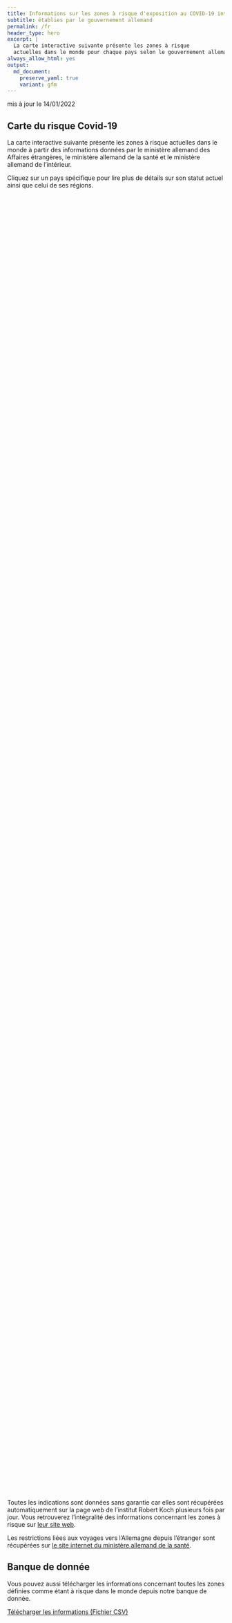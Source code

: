 ```yaml
---
title: Informations sur les zones à risque d'exposition au COVID-19 internationales
subtitle: établies par le gouvernement allemand
permalink: /fr
header_type: hero
excerpt: |
  La carte interactive suivante présente les zones à risque
  actuelles dans le monde pour chaque pays selon le gouvernement allemand.
always_allow_html: yes
output: 
  md_document:
    preserve_yaml: true
    variant: gfm
---
```


<!-- Modify _R/index_fr.Rmd file instead -->

<p class="text-right font-weight-bold">

mis à jour le 14/01/2022

</p>

## Carte du risque Covid-19

La carte interactive suivante présente les zones à risque actuelles dans
le monde à partir des informations données par le ministère allemand des
Affaires étrangères, le ministère allemand de la santé et le ministère
allemand de l’intérieur.

<!--more-->

Cliquez sur un pays spécifique pour lire plus de détails sur son statut
actuel ainsi que celui de ses régions.


<div id="leaflet" style="width:100%;height:75vh;" class="leaflet html-widget"></div>
<script src="https://corona-atlas.de/assets/data/locale_fr.js"></script> 
<script src="https://corona-atlas.de/assets/js/map.js"></script>

Toutes les indications sont données sans garantie car elles sont
récupérées automatiquement sur la page web de l’institut Robert Koch
plusieurs fois par jour. Vous retrouverez l’intégralité des informations
concernant les zones à risque sur [leur site
web](https://rki.de/risikogebiete).

Les restrictions liées aux voyages vers l’Allemagne depuis l’étranger
sont récupérées sur [le site internet du ministère allemand de la
santé](https://www.bundesgesundheitsministerium.de/coronavirus-infos-reisende).

## Banque de donnée

Vous pouvez aussi télécharger les informations concernant toutes les
zones définies comme étant à risque dans le monde depuis notre banque de
donnée.

<div id="reactable" class="reactable html-widget" style="width:auto;height:auto;"></div>
<script type="application/json" data-for="reactable">{"x":{"tag":{"name":"Reactable","attribs":{"data":{"Pays/Région":["Afghanistan","Angola","Albanie","Andorre","Émirats arabes unis","Argentine","Arménie","Antigua-et-Barbuda","Australie","Autriche","Azerbaïdjan","Burundi","Belgique","Bénin","Burkina Faso","Bangladesh","Bulgarie","Bahreïn","Bahamas","Bosnie-Herzégovine","Bélarus","Belize","Bolivie","Brésil","Barbade","Brunei","Bhoutan","Botswana","République Centrafricaine","Canada","Suisse","Chili","Chine","Côte d'Ivoire","Cameroun","République démocratique du Congo","Congo","Colombie","Comores","Cap-Vert","Costa Rica","Cuba","Chypre","Tchéquie","Allemagne","Djibouti","Dominique","Danemark","République Dominicaine","Algérie","Équateur","Égypte","Érythrée","Espagne","Estonie","Éthiopie","Finlande","Fidji","France","Micronésie","Gabon","Royaume-Uni","Géorgie","Ghana","Guinée","Gambie","Guinée-Bissau","Guinée Équatoriale","Grèce","Grenade","Guatemala","Guyana","Hong-Kong","Honduras","Croatie","Haïti","Hongrie","Indonésie","Inde","Irlande","Iran","Irak","Islande","Israël","Italie","Jamaïque","Jordanie","Japon","Kazakhstan","Kenya","Kirghizistan","Cambodge","Kiribati","Saint-Kitts-et-Nevis","Corée du Sud","Koweït","Laos","Liban","Libéria","Libye","Sainte-Lucie","Liechtenstein","Sri Lanka","Lesotho","Lituanie","Luxembourg","Lettonie","Maroc","Monaco","Moldavie","Madagascar","Maldives","Mexique","Îles Marshall","Macédoine du Nord","Mali","Malte","Myanmar/Burma","Monténégro","Mongolie","Mozambique","Mauritanie","Maurice","Malawi","Malaisie","Namibie","Niger","Nigeria","Nicaragua","Nioue","Pays-Bas","Norvège","Népal","Nauru","Nouvelle-Zélande","Oman","Pakistan","Panama","Pérou","Philippines","Palaos","Papouasie-Nouvelle-Guinée","Pologne","Corée du Nord","Portugal","Paraguay","Qatar","Roumanie","Russie","Rwanda","Arabie saoudite","Soudan","Sénégal","Singapour","Îles Salomon","Sierra Leone","El Salvador","San Marin","Somalie","Serbie","Soudan du Sud","Sao Tomé-et-Principe","Surinam","Slovaquie","Slovénie","Suède","Eswatini","Seychelles","Syrie","Tchad","Togo","Thaïlande","Tadjikistan","Turkménistan","Timor-Leste","Tonga","Trinité-et-Tobago","Tunisie","Turquie","Tuvalu","République unie de Tanzanie","Ouganda","Ukraine","Uruguay","États-Unis","Ouzbékistan","Vatican","Saint-Vincent-et-les-Grenadines","Vénézuela","Vietnam","Vanuatu","Samoa","Kosovo","Yémen","Afrique du Sud","Zambie","Zimbabwe"],"Niveau de risque":["Zone sans risque","Zone à fort risque","Zone à fort risque","Zone à fort risque","Zone à fort risque","Zone à fort risque","Zone sans risque","Zone à fort risque","Zone à fort risque","Zone à fort risque","Zone sans risque","Zone à fort risque","Zone à fort risque","Zone à fort risque","Zone à fort risque","Zone sans risque","Zone à fort risque","Zone à fort risque","Zone à fort risque","Zone à fort risque","Zone à fort risque","Zone à fort risque","Zone à fort risque","Zone sans risque","Zone à fort risque","Zone sans risque","Zone sans risque","Zone à fort risque","Zone à fort risque","Zone à fort risque","Zone à fort risque","Zone sans risque","Zone sans risque","Zone à fort risque","Zone à fort risque","Zone sans risque","Zone à fort risque","Zone à fort risque","Zone à fort risque","Zone à fort risque","Zone à fort risque","Zone sans risque","Zone à fort risque","Zone à fort risque",null,"Zone à fort risque","Zone à fort risque","Zone à fort risque","Zone à fort risque","Zone sans risque","Zone sans risque","Zone à fort risque","Zone à fort risque","Zone à fort risque","Zone à fort risque","Zone à fort risque","Zone à fort risque","Zone à fort risque","Zone à fort risque","Zone sans risque","Zone à fort risque","Zone à fort risque","Zone à fort risque","Zone à fort risque","Zone à fort risque","Zone à fort risque","Zone à fort risque","Zone à fort risque","Zone à fort risque","Zone à fort risque","Zone sans risque","Zone à fort risque","Zone sans risque","Zone sans risque","Zone à fort risque","Zone à fort risque","Zone à fort risque","Zone sans risque","Zone sans risque","Zone à fort risque","Zone sans risque","Zone sans risque","Zone à fort risque","Zone à fort risque","Zone à fort risque","Zone à fort risque","Zone à fort risque","Zone sans risque","Zone sans risque","Zone à fort risque","Zone sans risque","Zone sans risque","Zone sans risque","Zone à fort risque","Zone sans risque","Zone à fort risque","Zone à fort risque","Zone à fort risque","Zone à fort risque","Zone à fort risque","Zone à fort risque","Zone à fort risque","Zone sans risque","Zone à fort risque","Zone à fort risque","Zone à fort risque","Zone à fort risque","Zone sans risque","Zone à fort risque","Zone sans risque","Zone à fort risque","Zone sans risque","Zone à fort risque","Zone sans risque","Zone à fort risque","Zone à fort risque","Zone à fort risque","Zone sans risque","Zone à fort risque","Zone sans risque","Zone à fort risque","Zone à fort risque","Zone sans risque","Zone à fort risque","Zone sans risque","Zone à fort risque","Zone à fort risque","Zone à fort risque","Zone sans risque","Zone sans risque","Zone à fort risque","Zone à fort risque","Zone sans risque","Zone sans risque","Zone sans risque","Zone sans risque","Zone sans risque","Zone à fort risque","Zone à fort risque","Zone à fort risque","Zone sans risque","Zone à fort risque","Zone à fort risque","Zone à fort risque","Zone à fort risque","Zone sans risque","Zone à fort risque","Zone sans risque","Zone à fort risque","Zone à fort risque","Zone sans risque","Zone à fort risque","Zone à fort risque","Zone sans risque","Zone sans risque","Zone à fort risque","Zone sans risque","Zone à fort risque","Zone à fort risque","Zone à fort risque","Zone à fort risque","Zone à fort risque","Zone à fort risque","Zone à fort risque","Zone à fort risque","Zone à fort risque","Zone à fort risque","Zone à fort risque","Zone à fort risque","Zone à fort risque","Zone à fort risque","Zone sans risque","Zone à fort risque","Zone à fort risque","Zone sans risque","Zone sans risque","Zone à fort risque","Zone sans risque","Zone à fort risque","Zone sans risque","Zone à fort risque","Zone à fort risque","Zone sans risque","Zone à fort risque","Zone à fort risque","Zone sans risque","Zone sans risque","Zone à fort risque","Zone à fort risque","Zone à fort risque","Zone sans risque","Zone sans risque","Zone sans risque","Zone à fort risque","Zone à fort risque","Zone à fort risque","Zone à fort risque"],"Détails":[null,"depuis le 09/01/2022","depuis le 16/01/2022","depuis le 19/12/2021","depuis le 09/01/2022","depuis le 09/01/2022",null,"depuis le 16/01/2022","depuis le 09/01/2022","depuis le 16/01/2022. Les régions suivantes sont exclues: -Eben am Achensee; -Jungholz; -Mittelberg; -Rißtal",null,"depuis le 26/09/2021","depuis le 21/11/2021","depuis le 16/01/2022","depuis le 16/01/2022",null,"depuis le 16/01/2022","depuis le 09/01/2022","depuis le 09/01/2022","depuis le 16/01/2022","depuis le 03/10/2021","depuis le 09/01/2022","depuis le 09/01/2022",null,"depuis le 19/09/2021",null,null,"depuis le 04/01/2022","depuis le 16/01/2022","depuis le 01/01/2022","depuis le 05/12/2021",null,null,"depuis le 09/01/2022","depuis le 24/10/2021",null,"depuis le 09/01/2022","depuis le 16/01/2022","depuis le 09/01/2022","depuis le 09/01/2022","depuis le 16/01/2022",null,"depuis le 25/12/2021","depuis le 14/11/2021",null,"depuis le 16/01/2022","depuis le 22/08/2021","depuis le 19/12/2021","depuis le 16/01/2022",null,null,"depuis le 24/01/2021","depuis le 16/01/2022","depuis le 25/12/2021","depuis le 09/01/2022","depuis le 26/09/2021","depuis le 25/12/2021","depuis le 09/01/2022","depuis le 19/12/2021. Le niveau de risque concerne les régions suivantes: -Guyane Française, depuis le 09/01/2022; -Guadeloupe, depuis le 09/01/2022; -Martinique, depuis le 09/01/2022; -Mayotte, depuis le 09/01/2022; -Réunion, Île de la, depuis le 19/12/2021; -St. Barthélemy, depuis le 09/01/2022; -St. Martin, depuis le 09/01/2022; -Saint-Pierre-et-Miquelon, depuis le 16/01/2022",null,"depuis le 09/01/2022","depuis le 04/01/2022","depuis le 25/07/2021","depuis le 09/01/2022","depuis le 09/01/2022","depuis le 16/01/2022","depuis le 16/01/2022","depuis le 16/01/2022","depuis le 21/11/2021","depuis le 09/01/2022",null,"depuis le 16/01/2022",null,null,"depuis le 24/10/2021","depuis le 08/08/2021","depuis le 14/11/2021",null,null,"depuis le 21/11/2021",null,null,"depuis le 09/01/2022","depuis le 09/01/2022","depuis le 01/01/2022","depuis le 09/01/2022","depuis le 05/12/2021",null,null,"depuis le 09/01/2022",null,null,null,"depuis le 16/01/2022",null,"depuis le 09/01/2022","depuis le 14/11/2021","depuis le 19/12/2021","depuis le 16/01/2022","depuis le 18/07/2021","depuis le 16/01/2022","depuis le 05/12/2021",null,"depuis le 04/01/2022","depuis le 03/10/2021","depuis le 09/01/2022","depuis le 16/01/2022",null,"depuis le 25/12/2021",null,"depuis le 16/01/2022",null,"depuis le 08/08/2021",null,"depuis le 16/01/2022","depuis le 09/01/2022","depuis le 01/01/2022",null,"depuis le 15/08/2021",null,"depuis le 04/01/2022","depuis le 09/01/2022",null,"depuis le 04/01/2022",null,"depuis le 04/01/2022","depuis le 16/01/2022","depuis le 09/01/2022",null,null,"depuis le 21/11/2021. Le niveau de risque concerne les régions suivantes: -Aruba, depuis le 09/01/2022; -Bonaire, depuis le 27/07/2021; -Curaçao, depuis le 09/01/2022; -Saba, depuis le 27/07/2021; -St. Eustatius, depuis le 27/07/2021; -St. Martin, depuis le 16/01/2022","depuis le 19/12/2021",null,null,null,null,null,"depuis le 09/01/2022","depuis le 16/01/2022","depuis le 16/01/2022",null,"depuis le 08/08/2021","depuis le 05/12/2021","depuis le 08/08/2021","depuis le 25/12/2021",null,"depuis le 09/01/2022",null,"depuis le 07/07/2021","depuis le 09/01/2022",null,"depuis le 31/01/2021","depuis le 16/01/2022",null,null,"depuis le 09/01/2022",null,"depuis le 01/01/2022","depuis le 16/01/2022","depuis le 16/01/2022","depuis le 09/01/2022","depuis le 16/01/2022","depuis le 16/01/2022","depuis le 31/10/2021","depuis le 26/09/2021","depuis le 09/01/2022","depuis le 04/01/2022","depuis le 14/02/2021","depuis le 31/01/2021","depuis le 16/01/2022","depuis le 09/01/2022",null,"depuis le 08/08/2021","depuis le 08/08/2021",null,null,"depuis le 08/08/2021",null,"depuis le 17/08/2021",null,"depuis le 14/03/2021","depuis le 09/01/2022",null,"depuis le 09/01/2022","depuis le 25/12/2021",null,null,"depuis le 16/01/2022","depuis le 19/09/2021","depuis le 15/08/2021",null,null,null,"depuis le 10/10/2021","depuis le 04/01/2022","depuis le 09/01/2022","depuis le 04/01/2022"]},"columns":[{"accessor":"Pays/Région","name":"Pays/Région","type":"character"},{"accessor":"Niveau de risque","name":"Niveau de risque","type":"character"},{"accessor":"Détails","name":"Détails","type":"character"}],"filterable":true,"searchable":true,"defaultPageSize":10,"showPageSizeOptions":true,"pageSizeOptions":[10,25,50,100],"paginationType":"jump","showPageInfo":true,"minRows":1,"striped":true,"dataKey":"59bef138c16c9d38e7dc4a61322a3c8d","key":"59bef138c16c9d38e7dc4a61322a3c8d"},"children":[]},"class":"reactR_markup"},"evals":[],"jsHooks":[]}</script>

<p class="text-center my-5">

<a href="assets/dist/db_countries_risk_fr.csv" class="btn btn-primary">Télécharger
les informations (Fichier CSV)</a>

</p>

